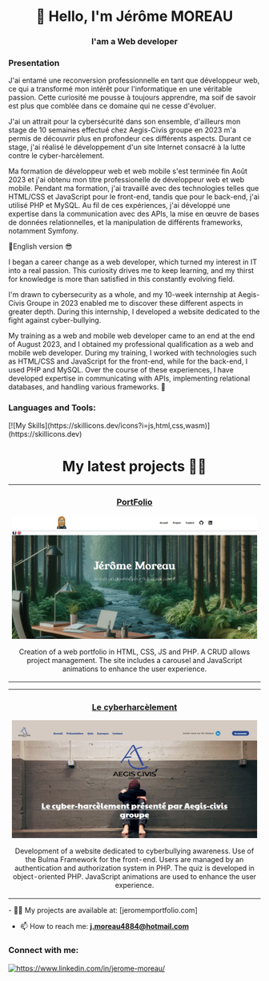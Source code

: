 <h1 align="center">👋 Hello, I'm Jérôme MOREAU</h1>
<h3 align="center">I'am a Web developer</h3>

<h3 align="left">Presentation</h3>
  <p align="left">
      J'ai entamé une reconversion professionnelle en tant que développeur web, ce qui a transformé mon intérêt pour l'informatique en une véritable passion. Cette curiosité me pousse à toujours apprendre, ma soif de savoir est plus que comblée dans ce domaine qui ne cesse d'évoluer. 
  
  J'ai un attrait pour la cybersécurité dans son ensemble, d'ailleurs mon stage de 10 semaines effectué chez Aegis-Civis groupe en 2023 m'a permis de découvrir plus en profondeur ces différents aspects. Durant ce stage, j'ai réalisé le développement d'un site Internet consacré à la lutte contre le cyber-harcèlement.
  
  Ma formation de développeur web et web mobile s'est terminée fin Août 2023 et j'ai obtenu mon titre professionelle de développeur web et web mobile. 
  Pendant ma formation, j'ai travaillé avec des technologies telles que HTML/CSS et JavaScript pour le front-end, tandis que pour le back-end, j'ai utilisé PHP et MySQL. Au fil de ces expériences, j'ai développé une expertise dans la communication avec des APIs, la mise en œuvre de bases de données relationnelles, et la manipulation de différents frameworks, notamment Symfony.
  
  
  👋English version 😎
  
  I began a career change as a web developer, which turned my interest in IT into a real passion. This curiosity drives me to keep learning, and my thirst for knowledge is more than satisfied in this constantly evolving field. 
  
  I'm drawn to cybersecurity as a whole, and my 10-week internship at Aegis-Civis Groupe in 2023 enabled me to discover these different aspects in greater depth. During this internship, I developed a website dedicated to the fight against cyber-bullying.
  
  My training as a web and mobile web developer came to an end at the end of August 2023, and I obtained my professional qualification as a web and mobile web developer. 
  During my training, I worked with technologies such as HTML/CSS and JavaScript for the front-end, while for the back-end, I used PHP and MySQL. Over the course of these experiences, I have developed expertise in communicating with APIs, implementing relational databases, and handling various frameworks. 👋
  
   
</p>
<h3 align="left">Languages and Tools:</h3>
<p align="left"> [![My Skills](https://skillicons.dev/icons?i=js,html,css,wasm)](https://skillicons.dev) </p>


<h1 align="center">My latest projects 👨‍💻</h1>
<div align="center">
  <table>
        <tr>
            <td width="50%"; height="100%"; margin-top="1px">
                <h3 align="center">
                    <a href="https://jeromemportfolio.com/" target="_blank" rel="noreferrer">PortFolio</a>
                </h3>
                <p align="center">
                    <a href="https://jeromemportfolio.com/" target="_blank" rel="noreferrer"> <img src="/assets/Screen-portfolio.png" alt="portfolio"/> </a>
                    <p align="center">
                       Creation of a web portfolio in HTML, CSS, JS and PHP. A CRUD allows project management. The site includes a carousel and JavaScript animations to enhance the user experience.
                    </p>
            </td>
        </tr>
  </table>
  <table>
        <tr>
            <td width="50%"; height="100%" >
                <h3 align="center">
                    <a href="https://lecyberharcelement.fr/" target="_blank" rel="noreferrer">Le cyberharcèlement</a>
                </h3>
                <p align="center">
                    <a href="https://lecyberharcelement.fr/" target="_blank" rel="noreferrer"> <img src="/assets/Screen-accueil-cyberH.png" alt="cyberharcelement"/> </a>
                    <p align="center">
                        Development of a website dedicated to cyberbullying awareness. Use of the Bulma Framework for the front-end. Users are managed by an authentication and authorization system in PHP. The quiz                         is developed in object-oriented PHP. JavaScript animations are used to enhance the user experience.
                    </p>
            </td>
        </tr>
  </table>
</div>

<div align="left">
  - 👨‍💻 My projects are available at: [jeromemportfolio.com]
  

  - 📫 How to reach me: **j.moreau4884@hotmail.com**
</div>

<h3 align="left">Connect with me:</h3>
<p align="left">
<a href="https://linkedin.com/in/https://www.linkedin.com/in/jerome-moreau/" target="blank"><img align="center" src="https://raw.githubusercontent.com/rahuldkjain/github-profile-readme-generator/master/src/images/icons/Social/linked-in-alt.svg" alt="https://www.linkedin.com/in/jerome-moreau/" height="30" width="40" /></a>
</p>
